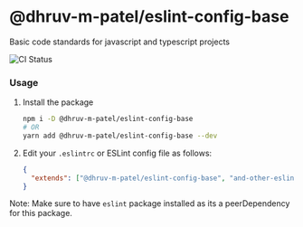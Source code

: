 # @dhruv-m-patel/eslint-config-base

Basic code standards for javascript and typescript projects

![CI Status](https://github.com/dhruv-m-patel/packages/workflows/build/badge.svg)

### Usage

1. Install the package
   ```bash
   npm i -D @dhruv-m-patel/eslint-config-base
   # OR
   yarn add @dhruv-m-patel/eslint-config-base --dev
   ```

2. Edit your `.eslintrc` or ESLint config file as follows:
   ```json
   {
     "extends": ["@dhruv-m-patel/eslint-config-base", "and-other-eslint-configs"]
   }
   ```

Note: Make sure to have `eslint` package installed as its a peerDependency for this package.
